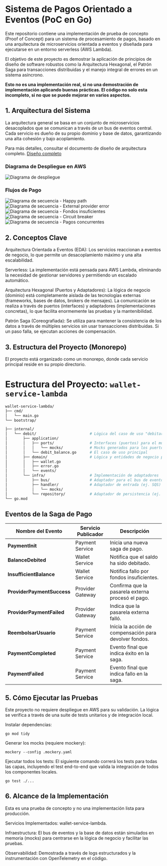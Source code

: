 # Sistema de Pagos Orientado a Eventos (PoC en Go)
Este repositorio contiene una implementación de prueba de concepto (Proof of Concept) para un sistema de procesamiento de pagos, basado en una arquitectura de microservicios orientada a eventos y diseñada para ejecutarse en un entorno serverless (AWS Lambda).

El objetivo de este proyecto es demostrar la aplicación de principios de diseño de software robustos como la Arquitectura Hexagonal, el Patrón Saga para transacciones distribuidas y el manejo integral de errores en un sistema asíncrono. 

<b> Esto no es una implementación real, si no una demostración de implementación aplicando buenas prácticas. El código no solo esta incompleto, si no que se puede mejorar en varios aspectos.</b>

## 1. Arquitectura del Sistema
La arquitectura general se basa en un conjunto de microservicios desacoplados que se comunican a través de un bus de eventos central. Cada servicio es dueño de su propio dominio y base de datos, garantizando una alta cohesión y bajo acoplamiento.

Para más detalles, consultar el documento de diseño de arquitectura completo. [Diseño completo](https://docs.google.com/document/d/1Q58RjFbj48WOTY-b6ZPQ5h_nuTJ1xJpIvmEAFc2aY98/edit?usp=sharing)

### Diagrama de Despliegue en AWS
![Diagrama de despliegue](img/image-1.png)

### Flujos de Pago
![Diagrama de secuencia - Happy path](img/image-2.png)
![Diagrama de secuencia - External provider error](img/image-3.png)
![Diagrama de secuencia - Fondos insuficientes](img/image-4.png)
![Diagrama de secuencia - Circuit breaker](img/image-5.png)
![Diagrama de secuencia - Pagos concurrentes](img/image-6.png)

## 2. Conceptos Clave
Arquitectura Orientada a Eventos (EDA): Los servicios reaccionan a eventos de negocio, lo que permite un desacoplamiento máximo y una alta escalabilidad.

Serverless: La implementación está pensada para AWS Lambda, eliminando la necesidad de gestionar servidores y permitiendo un escalado automático.

Arquitectura Hexagonal (Puertos y Adaptadores): La lógica de negocio (dominio) está completamente aislada de las tecnologías externas (frameworks, bases de datos, brokers de mensajes). La comunicación se realiza a través de puertos (interfaces) y adaptadores (implementaciones concretas), lo que facilita enormemente las pruebas y la mantenibilidad.

Patrón Saga (Coreografiada): Se utiliza para mantener la consistencia de los datos a través de múltiples servicios sin usar transacciones distribuidas. Si un paso falla, se ejecutan acciones de compensación.

## 3. Estructura del Proyecto (Monorepo)
El proyecto está organizado como un monorepo, donde cada servicio principal reside en su propio directorio.

# Estructura del Proyecto: `wallet-service-lambda`

```bash
wallet-service-lambda/
├── cmd/
│   └── main.go
└── bootstrap/

├── internal/
│   └── debit/                        # Lógica del caso de uso "debitar saldo"
│       ├── application/
│       │   ├── ports/                # Interfaces (puertos) para el mundo exterior
│       │   │   └── mocks/            # Mocks generados para los puertos
│       │   └── debit_balance.go      # El caso de uso principal
│       ├── domain/                   # Lógica y entidades de negocio puras
│       │   ├── wallet.go
│       │   ├── error.go
│       │   └── events/
│       └── infra/                    # Implementación de adaptadores
│           ├── bus/                  # Adaptador para el bus de eventos
│           ├── handler/              # Adaptador de entrada (ej. SQS)
│           │   └── mocks/
│           └── repository/           # Adaptador de persistencia (ej. DynamoDB)
└── go.mod
```

## Eventos de la Saga de Pago

| Nombre del Evento       | Servicio Publicador | Descripción                                                   |
|--------------------------|---------------------|---------------------------------------------------------------|
| **PaymentInit**          | Payment Service     | Inicia una nueva saga de pago.                               |
| **BalanceDebited**       | Wallet Service      | Notifica que el saldo ha sido debitado.                      |
| **InsufficientBalance**  | Wallet Service      | Notifica fallo por fondos insuficientes.                     |
| **ProviderPaymentSuccess** | Provider Gateway  | Confirma que la pasarela externa procesó el pago.            |
| **ProviderPaymentFailed**  | Provider Gateway  | Indica que la pasarela externa falló.                        |
| **ReembolsarUsuario**    | Payment Service     | Inicia la acción de compensación para devolver fondos.       |
| **PaymentCompleted**     | Payment Service     | Evento final que indica éxito en la saga.                    |
| **PaymentFailed**        | Payment Service     | Evento final que indica fallo en la saga.                    |

## 5. Cómo Ejecutar las Pruebas
Este proyecto no requiere despliegue en AWS para su validación. La lógica se verifica a través de una suite de tests unitarios y de integración local.

Instalar dependencias:

```go mod tidy```

Generar los mocks (requiere mockery):

```mockery --config .mockery.yaml```

Ejecutar todos los tests:
El siguiente comando correrá los tests para todas las capas, incluyendo el test end-to-end que valida la integración de todos los componentes locales.

```go test ./...```



## 6. Alcance de la Implementación
Esta es una prueba de concepto y no una implementación lista para producción.

Servicios Implementados: wallet-service-lambda.

Infraestructura: El bus de eventos y la base de datos están simulados en memoria (mocks) para centrarse en la lógica de negocio y facilitar las pruebas.

Observabilidad: Demostrada a través de logs estructurados y la instrumentación con OpenTelemetry en el código.
